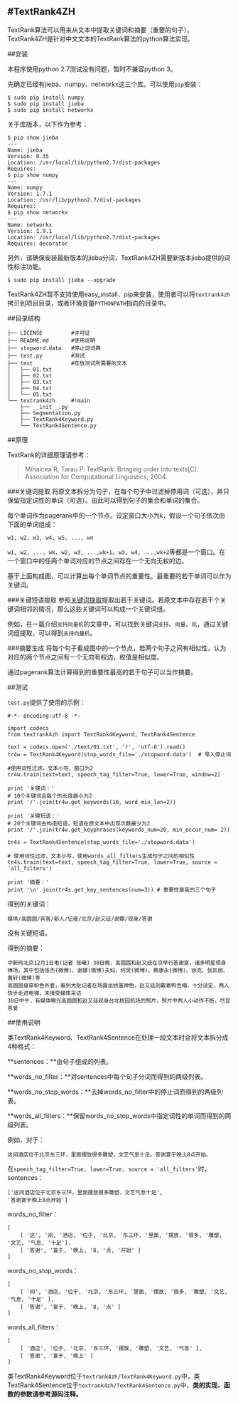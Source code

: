 #TextRank4ZH
-----

TextRank算法可以用来从文本中提取关键词和摘要（重要的句子）。TextRank4ZH是针对中文文本的TextRank算法的python算法实现。


##安装

本程序使用python 2.7测试没有问题，暂时不兼容python 3。

先确定已经有jieba、numpy、networkx这三个库。可以使用`pip`安装：

```
$ sudo pip install numpy
$ sudo pip install jieba
$ sudo pip install networkx
```

关于库版本，以下作为参考：

```
$ pip show jieba
---
Name: jieba
Version: 0.35
Location: /usr/local/lib/python2.7/dist-packages
Requires: 
$ pip show numpy
---
Name: numpy
Version: 1.7.1
Location: /usr/lib/python2.7/dist-packages
Requires: 
$ pip show networkx
---
Name: networkx
Version: 1.9.1
Location: /usr/local/lib/python2.7/dist-packages
Requires: decorator

```

另外，请确保安装最新版本的jieba分词，TextRank4ZH需要新版本jieba提供的词性标注功能。

```
$ sudo pip install jieba --upgrade
```

TextRank4ZH暂不支持使用easy_install、pip来安装，使用者可以将`textrank4zh`拷贝到项目目录，或者环境变量`PYTHONPATH`指向的目录中。

##目录结构

```
├── LICENSE         #许可证
├── README.md       #使用说明
├── stopword.data   #停止词词典
├── test.py         #测试
├── text            #存放测试所需要的文本
│   ├── 01.txt
│   ├── 02.txt
│   ├── 03.txt
│   ├── 04.txt
│   └── 05.txt
└── textrank4zh     #!main
    ├── __init__.py
    ├── Segmentation.py
    ├── TextRank4Keyword.py
    └── TextRank4Sentence.py
```

##原理

TextRank的详细原理请参考：

> Mihalcea R, Tarau P. TextRank: Bringing order into texts[C]. Association for Computational Linguistics, 2004.

###关键词提取
将原文本拆分为句子，在每个句子中过滤掉停用词（可选），并只保留指定词性的单词（可选）。由此可以得到句子的集合和单词的集合。

每个单词作为pagerank中的一个节点。设定窗口大小为k，假设一个句子依次由下面的单词组成：
```
w1, w2, w3, w4, w5, ..., wn
```
`w1, w2, ..., wk`、`w2, w3, ...,wk+1`、`w3, w4, ...,wk+2`等都是一个窗口。在一个窗口中的任两个单词对应的节点之间存在一个无向无权的边。

基于上面构成图，可以计算出每个单词节点的重要性。最重要的若干单词可以作为关键词。


###关键短语提取
参照[关键词提取](#关键词提取)提取出若干关键词。若原文本中存在若干个关键词相邻的情况，那么这些关键词可以构成一个关键词组。

例如，在一篇介绍`支持向量机`的文章中，可以找到关键词`支持`、`向量`、`机`，通过关键词组提取，可以得到`支持向量机`。

###摘要生成
将每个句子看成图中的一个节点，若两个句子之间有相似性，认为对应的两个节点之间有一个无向有权边，权值是相似度。

通过pagerank算法计算得到的重要性最高的若干句子可以当作摘要。





##测试

`test.py`提供了使用的示例：
```
#-*- encoding:utf-8 -*-

import codecs
from textrank4zh import TextRank4Keyword, TextRank4Sentence

text = codecs.open('./text/01.txt', 'r', 'utf-8').read()
tr4w = TextRank4Keyword(stop_words_file='./stopword.data')  # 导入停止词

#使用词性过滤，文本小写，窗口为2
tr4w.train(text=text, speech_tag_filter=True, lower=True, window=2)  

print '关键词：'
# 10个关键词且每个的长度最小为2
print '/'.join(tr4w.get_keywords(10, word_min_len=2))  

print '关键短语：'
# 20个关键词去构造短语，短语在原文本中出现次数最少为2
print '/'.join(tr4w.get_keyphrases(keywords_num=20, min_occur_num= 2))  
    
tr4s = TextRank4Sentence(stop_words_file='./stopword.data')

# 使用词性过滤，文本小写，使用words_all_filters生成句子之间的相似性
tr4s.train(text=text, speech_tag_filter=True, lower=True, source = 'all_filters')

print '摘要：'
print '\n'.join(tr4s.get_key_sentences(num=3)) # 重要性最高的三个句子
```

得到的关键词：
```
媒体/高圆圆/宾客/新人/记者/北京/赵又廷/谢娜/现身/答谢
```
没有关键短语。

得到的摘要：
```
中新网北京12月1日电(记者 张曦) 30日晚，高圆圆和赵又廷在京举行答谢宴，诸多明星现身捧场，其中包括张杰(微博)、谢娜(微博)夫妇、何炅(微博)、蔡康永(微博)、徐克、张凯丽、黄轩(微博)等
高圆圆身穿粉色外套，看到大批记者在场露出娇羞神色，赵又廷则戴着鸭舌帽，十分淡定，两人快步走进电梯，未接受媒体采访
30日中午，有媒体曝光高圆圆和赵又廷现身台北桃园机场的照片，照片中两人小动作不断，尽显恩爱
```

##使用说明

类TextRank4Keyword、TextRank4Sentence在处理一段文本时会将文本拆分成4种格式：

**sentences：**由句子组成的列表。

**words_no_filter：**对sentences中每个句子分词而得到的两级列表。

**words_no_stop_words：**去掉words_no_filter中的停止词而得到的两级列表。

**words_all_filters：**保留words_no_stop_words中指定词性的单词而得到的两级列表。

例如，对于：
```
这间酒店位于北京东三环，里面摆放很多雕塑，文艺气息十足。答谢宴于晚上8点开始。
```
在`speech_tag_filter=True, lower=True, source = 'all_filters'`时，
sentences：
```
['这间酒店位于北京东三环，里面摆放很多雕塑，文艺气息十足', 
'答谢宴于晚上8点开始']
```
words_no_filter：
```
[
    [ '这', '间, '酒店, '位于, '北京, '东三环, '里面, '摆放, '很多, '雕塑, '文艺, '气息, '十足'],
    [ '答谢', '宴于, '晚上, '8, '点, '开始' ]
]
```
words_no_stop_words：
```
[
    [ '间', '酒店, '位于, '北京, '东三环, '里面, '摆放, '很多, '雕塑, '文艺, '气息, '十足' ],
    [ '答谢', '宴于, '晚上, '8, '点' ]
]
```
words_all_filters：
```
[
    [ '酒店', '位于, '北京, '东三环, '摆放, '雕塑, '文艺, '气息' ],
    [ '答谢', '宴于, '晚上' ]
]
```

类TextRank4Keyword位于`textrank4zh/TextRank4Keyword.py`中，类TextRank4Sentence位于`textrank4zh/TextRank4Sentence.py`中，**类的实现、函数的参数请参考源码注释。**










